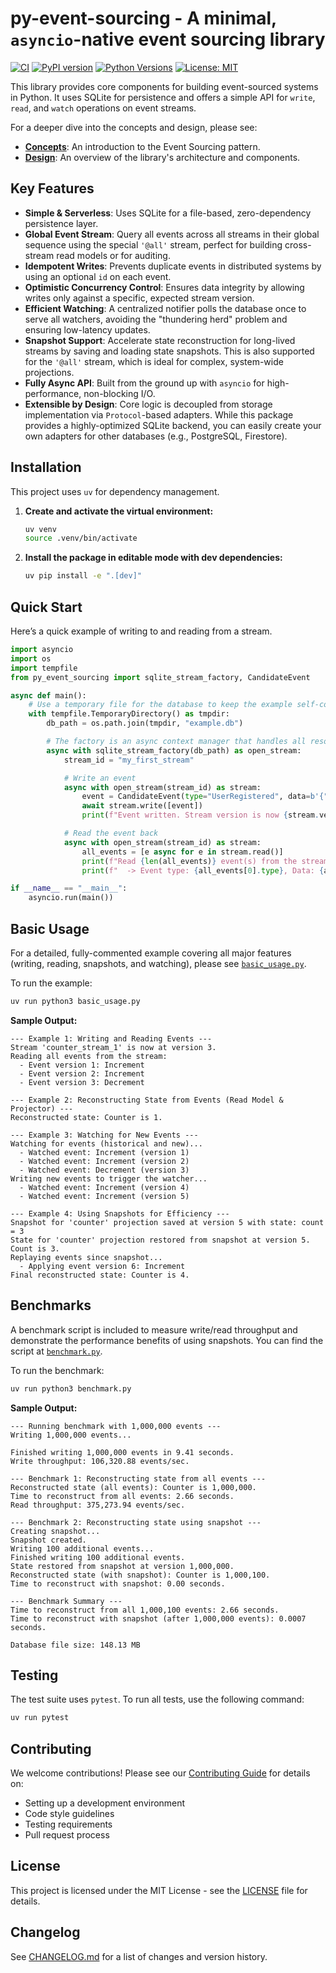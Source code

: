 # py-event-sourcing - A minimal, `asyncio`-native event sourcing library

[![CI](https://github.com/johnlogsdon/py-event-sourcing/actions/workflows/ci.yml/badge.svg)](https://github.com/johnlogsdon/py-event-sourcing/actions/workflows/ci.yml)
[![PyPI version](https://badge.fury.io/py/py-event-sourcing.svg)](https://pypi.org/project/py-event-sourcing/)
[![Python Versions](https://img.shields.io/pypi/pyversions/py-event-sourcing)](https://pypi.org/project/py-event-sourcing/)
[![License: MIT](https://img.shields.io/badge/License-MIT-yellow.svg)](https://opensource.org/licenses/MIT)

This library provides core components for building event-sourced systems in Python. It uses SQLite for persistence and offers a simple API for `write`, `read`, and `watch` operations on event streams.

For a deeper dive into the concepts and design, please see:
*   **[Concepts](docs/CONCEPTS.md)**: An introduction to the Event Sourcing pattern.
*   **[Design](docs/DESIGN.md)**: An overview of the library's architecture and components.

## Key Features

*   **Simple & Serverless**: Uses SQLite for a file-based, zero-dependency persistence layer.
*   **Global Event Stream**: Query all events across all streams in their global sequence using the special `'@all'` stream, perfect for building cross-stream read models or for auditing.
*   **Idempotent Writes**: Prevents duplicate events in distributed systems by using an optional `id` on each event.
*   **Optimistic Concurrency Control**: Ensures data integrity by allowing writes only against a specific, expected stream version.
*   **Efficient Watching**: A centralized notifier polls the database once to serve all watchers, avoiding the "thundering herd" problem and ensuring low-latency updates.
*   **Snapshot Support**: Accelerate state reconstruction for long-lived streams by saving and loading state snapshots. This is also supported for the `'@all'` stream, which is ideal for complex, system-wide projections.
*   **Fully Async API**: Built from the ground up with `asyncio` for high-performance, non-blocking I/O.
*   **Extensible by Design**: Core logic is decoupled from storage implementation via `Protocol`-based adapters. While this package provides a highly-optimized SQLite backend, you can easily create your own adapters for other databases (e.g., PostgreSQL, Firestore).

## Installation

This project uses `uv` for dependency management.

1.  **Create and activate the virtual environment:**
    ```bash
    uv venv
    source .venv/bin/activate
    ```

2.  **Install the package in editable mode with dev dependencies:**
    ```bash
    uv pip install -e ".[dev]"
    ```

## Quick Start

Here’s a quick example of writing to and reading from a stream.

```python
import asyncio
import os
import tempfile
from py_event_sourcing import sqlite_stream_factory, CandidateEvent

async def main():
    # Use a temporary file for the database to keep the example self-contained.
    with tempfile.TemporaryDirectory() as tmpdir:
        db_path = os.path.join(tmpdir, "example.db")

        # The factory is an async context manager that handles all resources.
        async with sqlite_stream_factory(db_path) as open_stream:
            stream_id = "my_first_stream"

            # Write an event
            async with open_stream(stream_id) as stream:
                event = CandidateEvent(type="UserRegistered", data=b'{"user": "Alice"}')
                await stream.write([event])
                print(f"Event written. Stream version is now {stream.version}.")

            # Read the event back
            async with open_stream(stream_id) as stream:
                all_events = [e async for e in stream.read()]
                print(f"Read {len(all_events)} event(s) from the stream.")
                print(f"  -> Event type: {all_events[0].type}, Data: {all_events[0].data.decode()}, Version: {all_events[0].version}")

if __name__ == "__main__":
    asyncio.run(main())
```

## Basic Usage

For a detailed, fully-commented example covering all major features (writing, reading, snapshots, and watching), please see [`basic_usage.py`](basic_usage.py).

To run the example:
```bash
uv run python3 basic_usage.py
```

**Sample Output:**
```
--- Example 1: Writing and Reading Events ---
Stream 'counter_stream_1' is now at version 3.
Reading all events from the stream:
  - Event version 1: Increment
  - Event version 2: Increment
  - Event version 3: Decrement

--- Example 2: Reconstructing State from Events (Read Model & Projector) ---
Reconstructed state: Counter is 1.

--- Example 3: Watching for New Events ---
Watching for events (historical and new)...
  - Watched event: Increment (version 1)
  - Watched event: Increment (version 2)
  - Watched event: Decrement (version 3)
Writing new events to trigger the watcher...
  - Watched event: Increment (version 4)
  - Watched event: Increment (version 5)

--- Example 4: Using Snapshots for Efficiency ---
Snapshot for 'counter' projection saved at version 5 with state: count = 3
State for 'counter' projection restored from snapshot at version 5. Count is 3.
Replaying events since snapshot...
  - Applying event version 6: Increment
Final reconstructed state: Counter is 4.
```

## Benchmarks

A benchmark script is included to measure write/read throughput and demonstrate the performance benefits of using snapshots. You can find the script at [`benchmark.py`](benchmark.py).

To run the benchmark:
```bash
uv run python3 benchmark.py
```

**Sample Output:**
```
--- Running benchmark with 1,000,000 events ---
Writing 1,000,000 events...

Finished writing 1,000,000 events in 9.41 seconds.
Write throughput: 106,320.88 events/sec.

--- Benchmark 1: Reconstructing state from all events ---
Reconstructed state (all events): Counter is 1,000,000.
Time to reconstruct from all events: 2.66 seconds.
Read throughput: 375,273.94 events/sec.

--- Benchmark 2: Reconstructing state using snapshot ---
Creating snapshot...
Snapshot created.
Writing 100 additional events...
Finished writing 100 additional events.
State restored from snapshot at version 1,000,000.
Reconstructed state (with snapshot): Counter is 1,000,100.
Time to reconstruct with snapshot: 0.00 seconds.

--- Benchmark Summary ---
Time to reconstruct from all 1,000,100 events: 2.66 seconds.
Time to reconstruct with snapshot (after 1,000,000 events): 0.0007 seconds.

Database file size: 148.13 MB
```

## Testing

The test suite uses `pytest`. To run all tests, use the following command:

```bash
uv run pytest
```

## Contributing

We welcome contributions! Please see our [Contributing Guide](CONTRIBUTING.md) for details on:

- Setting up a development environment
- Code style guidelines
- Testing requirements
- Pull request process

## License

This project is licensed under the MIT License - see the [LICENSE](LICENSE) file for details.

## Changelog

See [CHANGELOG.md](CHANGELOG.md) for a list of changes and version history.